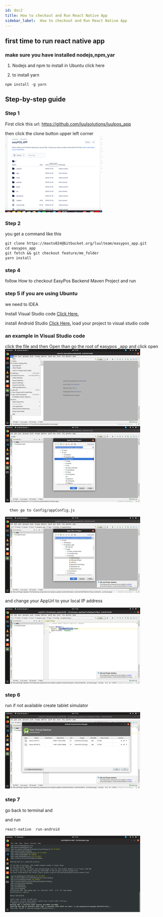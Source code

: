```yaml
---
id: doc2
title: How to checkout and Run React Native App
sidebar_label:  How to checkout and Run React Native App
---
```

## first time to run react native app 


### make sure you have  installed nodejs,npm,yar
1.  Nodejs and npm  to install in  Ubuntu click here

2.  to install  yarn
```
npm install -g yarn 
```
## Step-by-step guide
   ### Step 1
First click this url: https://github.com/luulsolutions/luulpos_app

then click the clone button upper left corner 
![alt-text](assets/21.png)  
   ### Step 2

you get a command like this
```
git clone https://maxto024@bitbucket.org/luulteam/easypos_app.git
cd easypos_app
git fetch && git checkout feature/me_folder
yarn install
```

  ### step 4

follow How to checkout EasyPos Backend Maven Project and run

  ### step 5 if you are using Ubuntu 
   we  need to IDEA

Install Visual Studio code  [Click Here.](https://developer.android.com/studio/)

install Android Studio  [Click Here.](https://developer.android.com/studio/?gclid=Cj0KCQiAjszhBRDgARIsAH8Kgvdnxl9sPs657CFp36_h08f7TBjr5T58AP1Ti4KdT6TA6l17oiHQ_70aAuDQEALw_wcB)
load your project to visual studio code 

### an example in Visual Studio code
  click the file and then Open than go the root of easypos _app and click open
  ![alt-text](assets/22.png)  
  ![alt-text](assets/23.png)  
```
  then go to Config/appConfig.js
``` 

  ![alt-text](assets/24.png) 

and change your AppUrl to your local IP address

  ![alt-text](assets/25.png) 


  ### step 6
run if not available create tablet simulator

  ![alt-text](assets/26.png) 


  ### step 7
  
go back to terminal and

and run
```
react-native  run-android
```
![alt-text](assets/27.png) 